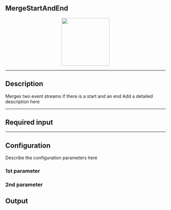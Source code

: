 ## MergeStartAndEnd

<p align="center"> 
    <img src="icon.png" width="150px;"/>
</p>

***

## Description

Merges two event streams if there is a start and an end
Add a detailed description here

***

## Required input


***

## Configuration

Describe the configuration parameters here

### 1st parameter


### 2nd parameter

## Output